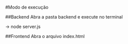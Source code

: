 #Modo de execução

##Backend
Abra a pasta backend e execute no terminal 

-> node server.js

##Frontend
Abra o arquivo index.html